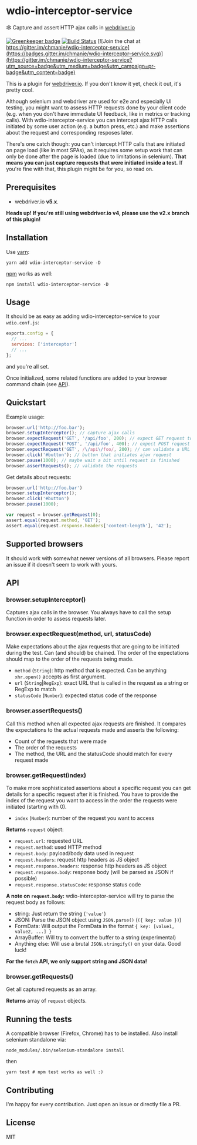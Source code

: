 # wdio-interceptor-service

🕸 Capture and assert HTTP ajax calls in [webdriver.io](http://webdriver.io/)

[![Greenkeeper badge](https://badges.greenkeeper.io/chmanie/wdio-interceptor-service.svg)](https://greenkeeper.io/) [![Build Status](https://travis-ci.org/chmanie/wdio-interceptor-service.svg?branch=master)](https://travis-ci.org/chmanie/wdio-interceptor-service) [![Join the chat at https://gitter.im/chmanie/wdio-interceptor-service](https://badges.gitter.im/chmanie/wdio-interceptor-service.svg)](https://gitter.im/chmanie/wdio-interceptor-service?utm_source=badge&utm_medium=badge&utm_campaign=pr-badge&utm_content=badge)

This is a plugin for [webdriver.io](http://webdriver.io/). If you don't know it yet, check it out, it's pretty cool.

Although selenium and webdriver are used for e2e and especially UI testing, you might want to assess HTTP requests done by your client code (e.g. when you don't have immediate UI feedback, like in metrics or tracking calls). With wdio-interceptor-service you can intercept ajax HTTP calls initiated by some user action (e.g. a button press, etc.) and make assertions about the request and corresponding resposes later.

There's one catch though: you can't intercept HTTP calls that are initiated on page load (like in most SPAs), as it requires some setup work that can only be done after the page is loaded (due to limitations in selenium). **That means you can just capture requests that were initiated inside a test.** If you're fine with that, this plugin might be for you, so read on.

## Prerequisites

* webdriver.io **v5.x**.

**Heads up! If you're still using webdriver.io v4, please use the v2.x branch of this plugin!**

## Installation

Use [yarn](https://yarnpkg.com):

```
yarn add wdio-interceptor-service -D
```

[npm](https://npmjs.org) works as well:

```
npm install wdio-interceptor-service -D
```

## Usage

It should be as easy as adding wdio-interceptor-service to your `wdio.conf.js`:

```javascript
exports.config = {
  // ...
  services: ['interceptor']
  // ...
};
```

and you're all set.

Once initialized, some related functions are added to your browser command chain (see [API](#api)).

## Quickstart

Example usage:

```javascript
browser.url('http://foo.bar');
browser.setupInterceptor(); // capture ajax calls
browser.expectRequest('GET', '/api/foo', 200); // expect GET request to /api/foo with 200 statusCode
browser.expectRequest('POST', '/api/foo', 400); // expect POST request to /api/foo with 400 statusCode
browser.expectRequest('GET', /\/api\/foo/, 200); // can validate a URL with regex, too
browser.click('#button'); // button that initiates ajax request
browser.pause(1000); // maybe wait a bit until request is finished
browser.assertRequests(); // validate the requests
```

Get details about requests:

```javascript
browser.url('http://foo.bar')
browser.setupInterceptor();
browser.click('#button')
browser.pause(1000);

var request = browser.getRequest(0);
assert.equal(request.method, 'GET');
assert.equal(request.response.headers['content-length'], '42');
```

## Supported browsers

It should work with somewhat newer versions of all browsers. Please report an issue if it doesn't seem to work with yours.

## API

### browser.setupInterceptor()

Captures ajax calls in the browser. You always have to call the setup function in order to assess requests later.

### browser.expectRequest(method, url, statusCode)

Make expectations about the ajax requests that are going to be initiated during the test. Can (and should) be chained. The order of the expectations should map to the order of the requests being made.

* `method` (`String`): http method that is expected. Can be anything `xhr.open()` accepts as first argument.
* `url` (`String`|`RegExp`): exact URL that is called in the request as a string or RegExp to match
* `statusCode` (`Number`): expected status code of the response

### browser.assertRequests()

Call this method when all expected ajax requests are finished. It compares the expectations to the actual requests made and asserts the following:

- Count of the requests that were made
- The order of the requests
- The method, the URL and the statusCode should match for every request made

### browser.getRequest(index)

To make more sophisticated assertions about a specific request you can get details for a specific request after it is finished. You have to provide the index of the request you want to access in the order the requests were initiated (starting with 0).

* `index` (`Number`): number of the request you want to access

**Returns** `request` object:

* `request.url`: requested URL
* `request.method`: used HTTP method
* `request.body`: payload/body data used in request
* `request.headers`: request http headers as JS object
* `request.response.headers`: response http headers as JS object
* `request.response.body`: response body (will be parsed as JSON if possible)
* `request.response.statusCode`: response status code

**A note on `request.body`:** wdio-interceptor-service will try to parse the request body as follows:

* string: Just return the string (`'value'`)
* JSON: Parse the JSON object using `JSON.parse()` (`({ key: value })`)
* FormData: Will output the FormData in the format `{ key: [value1, value2, ...] }`
* ArrayBuffer: Will try to convert the buffer to a string (experimental)
* Anything else: Will use a brutal `JSON.stringify()` on your data. Good luck!

**For the `fetch` API, we only support string and JSON data!**

### browser.getRequests()

Get all captured requests as an array.

**Returns** array of `request` objects.

## Running the tests

A compatible browser (Firefox, Chrome) has to be installed. Also install selenium standalone via:

```shell
node_modules/.bin/selenium-standalone install
```

then

```shell
yarn test # npm test works as well :)
```

## Contributing

I'm happy for every contribution. Just open an issue or directly file a PR.

## License

MIT
